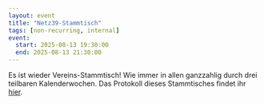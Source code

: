 ```yaml
---
layout: event
title: "Netz39-Stammtisch"
tags: [non-recurring, internal]
event:
  start: 2025-08-13 19:30:00
  end: 2025-08-13 21:30:00
---
```


Es ist wieder Vereins-Stammtisch! Wie immer in allen ganzzahlig durch drei teilbaren Kalenderwochen. Das Protokoll dieses Stammtisches findet ihr [hier](https://wiki.netz39.de/stammtisch:2025:2025-08-13).
